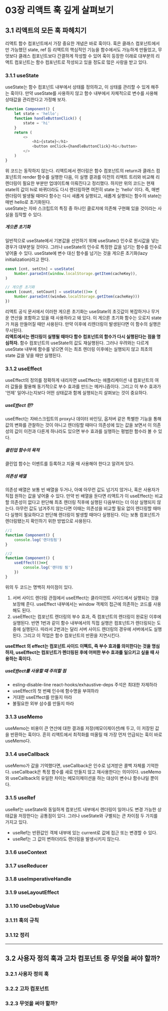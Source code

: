 # 03장 리액트 훅 깊게 살펴보기

## 3.1 리액트의 모든 훅 파헤치기
리액트 함수 컴포넌트에서 가장 중요한 개념은 바로 훅이다. 훅은 클래스 컴포넌트에서만 가능했던 state, ref 등 리액트의 핵심적인 기능을 함수에서도
가능하게 만들었고, 무엇보다 클래스 컴포넌트보다 간결하게 작성할 수 있어 훅이 등장한 이래로 대부분의 리액트 컴포넌트는 함수 컴포넌트로 작성되고
있을 정도로 많은 사랑을 받고 있다.

### 3.1.1 useState
useState는 함수 컴포넌트 내부에서 상태를 정의하고, 이 상태를 관리할 수 있게 해주는 훅이다. 만약 useState를 사용하지 않고 함수 내부에서 자체적으로
변수를 사용해 상태값을 관리한다고 가정해 보자.
```javascript
function Component() {
    let state = 'hello';
    function handleButtonClick() {
        state = 'hi'
    }
    return (
        <>
            <h1>{state}</h1>
            <button onClick={handleButtonClick}>hi</button>
        </>
    )
}
```
위 코드는 동작하지 않는다. 리액트에서 렌더링은 함수 컴포넌트의 return과 클래스 컴포넌트의 render 함수를 실행한 다음, 이 실행 결과를 이전의 리액트
트리와 비교해 리렌더링이 필요한 부분만 업데이트해 이뤄진다고 정리했다. 하지만 위의 코드는 현재 state의 값이 hi로 바뀌더라도 다시 렌더링하면 여전히
state 는 'hello' 이다. 즉, 매번 렌더링이 발생될 때마다 함수는 다시 새롭게 실행되고, 새롭게 실행되는 함수의 state는 매번 hello로 초기화된다.  
useState는 자바 스크립트의 특징 중 하나인 클로저에 의존해 구현홰 있을 것이라는 사실을 짐작할 수 있다. 

##### 게으른 초기화
일반적으로 useState에서 기본값을 선언하기 위해 useState() 인수로 원시값을 넣는 경우가 대부분일 것이다. 그러나 useState의 인수로 특정한 값을
넘기는 함수를 인수로 넣어줄 수 있다. useState에 변수 대신 함수를 넘기는 것을 게으른 초기화(lazy initialization)라고 한다.
```javascript
const [cnt, setCtn] = useState(
    Number.parseInt(window.localStorage.getItem(cacheKey)),
)

// 게으른 초기화
const [count, setCount] = useState(()=> {
    Number.parseInt((windwo.localStorage.getItem(cacheKey)))
})
```
리액트 공식 문서에서 이러한 게으른 초기화는 useState의 초깃값이 복잡하거나 무거운 연산을 포함하고 있을 때 사용하라고 돼 있다. 이 게으른 초기화
함수는 오로지 state가 처음 만들어질 때만 사용된다. 만약 이후에 리렌더링이 발생된다면 이 함수의 실행은 무시된다.   
**리액트에서는 렌더링이 실행될 때마다 함수 컴포넌트의 함수가 다시 실행된다는 점을 명심하자.** 함수 컴포넌트의 useState의 값도 재실행된다. 그러나
우려와는 다르게 useState 내부에 함수를 넣으면 이는 최초 렌더링 이후에는 실행되지 않고 최초의 state 값을 넣을 때만 실행된다.

### 3.1.2 useEffect
useEffect의 정의를 정확하게 내리자면 useEffect는 애플리케이션 내 컴포넌트의 여러 값들을 활용해 동기적으로 부수 효과를 만드는 메커니즘이다.
그리고 이 부수 효과가 '언제' 일어나는지보다 어떤 상태값과 함께 실행되는지 살펴보는 것이 중요하다.

##### useEffect 란?
useEffect는 자바스크립트의 proxy나 데이터 바인딩, 옵저버 같은 특별한 기능을 통해 값의 변화를 관찰하는 것이 아니고 렌더링할 때마다 의존성에 있는
값을 보면서 이 의존성의 값이 이전과 다른게 하나라도 있으면 부수 효과를 실행하는 평범한 함수라 볼 수 있다.

##### 클린업 함수의 목적
클린업 함수는 이벤트를 등록하고 지울 때 사용해야 한다고 알려져 있다.

##### 의존성 배열
의존성 배열은 보통 빈 배열을 두거나, 아예 아무런 값도 넘기지 않거나, 혹은 사용자가 직접 원하는 값을 넣어줄 수 있다. 만약 빈 배열을 둔다면 리액트가
이 useEffect는 비교할 의존성이 없다고 판단해 최초 렌더링 직후에 실행된 다음부터는 더 이상 실행되지 않는다. 아무런 값도 넘겨주지 않는다면 이때는
의존성을 비교할 필요 없이 렌더링할 때마다 실행이 필요하다고 판단해 렌더링이 발생할 때마다 실행된다. 이는 보통 컴포넌트가 렌더링됐는지 확인하기 위한
방법으로 사용된다.
```javascript
//1
function Component() {
    console.log('렌더링됨')
}

//2
function Component() {
    useEffect(()=>{
        console.log('렌더링 됨')
    })
}
```
위의 두 코드는 명백히 차이점이 있다.
1. 서버 사이드 렌더링 관점에서 useEffect는 클라이언트 사이드에서 실행되는 것을 보장해 준다. useEffect 내부에서는 window 객체의 접근에 의존하는
코드를 사용해도 된다.
2. useEffect는 컴포넌트 렌더링의 부수 효과, 즉 컴포넌트의 렌더링이 완료된 이후에 실행된다. 반면 1번과 같이 함수 내부에서의 직접 실행은 컴포넌트가
렌더링되는 도중에 실행된다. 따라서 2번과는 달리 서버 사이드 렌더링의 경우에 서버에서도 실행된다. 그리고 이 작업은 함수 컴포넌트의 반환을 지연시킨다.

**useEffect 의 effect는 컴포넌트 사이드 이펙트, 즉 부수 효과를 의미한다는 것을 명심하자, useEffect는 컴포넌트가 렌더링된 후에 어떠한
부수 효과를 일으키고 싶을 때 사용하는 훅이다.**

##### useEffect를 사용할 때 주의할 점
- esling-disable-line react-hooks/exhaustive-deps 주석은 최대한 자제하라
- useEffect의 첫 번째 인수에 함수명을 부여하라
- 거대한 useEffect를 만들지 마라
- 불필요한 외부 삼수를 만들지 마라

### 3.1.3 useMemo
useMemo는 비용이 큰 연산에 대한 결과를 저장(메모이제이션)해 두고, 이 저장된 값을 반환하는 훅이다. 흔히 리액트에서 최적화를 떠올릴 때 가장
먼저 언급되는 훅이 바로 useMemo다.


### 3.1.4 useCallback
useMemo가 값을 기억했다면, useCallback은 인수로 넘겨받은 콜백 자체를 기억한다. useCallback은 특정 함수를 새로 만들지 않고 재사용한다는 의미이다.
useMemo와 useCallback의 유일한 차이는 메모이제이션을 하는 대상이 변수냐 함수냐일 뿐이다.

### 3.1.5 useRef
useRef는 useState와 동일하게 컴포넌트 내부에서 렌더링이 일어나도 변경 가능한 상태값을 저장한다는 공통점이 있다. 그러나 useState와 구별되는
큰 차이점 두 가지를 가지고 있다.
- useRef는 반환값인 객체 내부에 있는 current로 값에 접근 또는 변경할 수 있다.
- useRef는 그 값이 변하더라도 렌더링을 발생시키지 않는다.

### 3.1.6 useContext

### 3.1.7 useReducer

### 3.1.8 useImperativeHandle

### 3.1.9 useLayoutEffect

### 3.1.10 useDebugValue

### 3.1.11 훅의 규칙

### 3.1.12 정리

------------------------------------------

## 3.2 사용자 정의 훅과 고차 컴포넌트 중 무엇을 써야 할까?

### 3.2.1 사용자 정의 훅

### 3.2.2 고차 컴포넌트

### 3.2.3 무엇을 써야 할까?


































































